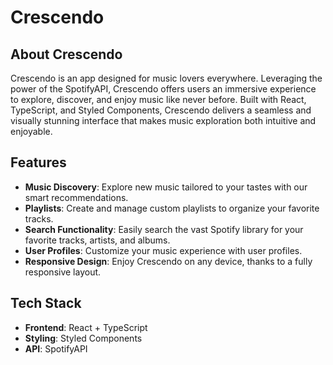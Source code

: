 # Crescendo

## About Crescendo

Crescendo is an app designed for music lovers everywhere. Leveraging the power of the SpotifyAPI, Crescendo offers users an immersive experience to explore, discover, and enjoy music like never before. Built with React, TypeScript, and Styled Components, Crescendo delivers a seamless and visually stunning interface that makes music exploration both intuitive and enjoyable.

## Features

- **Music Discovery**: Explore new music tailored to your tastes with our smart recommendations.
- **Playlists**: Create and manage custom playlists to organize your favorite tracks.
- **Search Functionality**: Easily search the vast Spotify library for your favorite tracks, artists, and albums.
- **User Profiles**: Customize your music experience with user profiles.
- **Responsive Design**: Enjoy Crescendo on any device, thanks to a fully responsive layout.

## Tech Stack

- **Frontend**: React + TypeScript
- **Styling**: Styled Components
- **API**: SpotifyAPI

